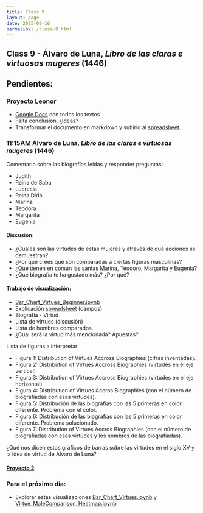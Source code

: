 ```yaml
---
title: Class 9
layout: page
date: 2025-09-16
permalink: /class-9.html
---
```

## Class 9 - Álvaro de Luna, *Libro de las claras e virtuosas mugeres* (1446)

## Pendientes: 
### Proyecto Leonor 
- [Google Docs](https://docs.google.com/document/d/1nxqzmYUBlLpf7n7jYDRYSWm6MscRl-u5JC7i3-Jw3ww/edit?tab=t.0) con todos los textos
- Falta conclusión. ¿Ideas?
- Transformar el documento en markdown y subirlo al [spreadsheet](https://docs.google.com/spreadsheets/d/1umgD4Pp-t0WndBGQ4xmeVaVdvsxtYJnZTHrocTJYtWo/edit?gid=0#gid=0).

### 11:15AM Álvaro de Luna, *Libro de las claras e virtuosas mugeres* (1446)

Comentario sobre las biografías leídas y responder preguntas: 

- Judith 
- Reina de Saba
- Lucrecia 
- Reina Dido 
- Marina 
- Teodora
- Margarita 
- Eugenia 

#### Discusión: 

- ¿Cuáles son las virtudes de estas mujeres y através de qué acciones se demuestran?
- ¿Por qué crees que son comparadas a ciertas figuras masculinas?
- ¿Qué tienen en común las santas Marina, Teodoro, Margarita y Eugenia?
- ¿Qué biografía te ha gustado más? ¿Por qué?

#### Trabajo de visualización: 

- [Bar_Chart_Virtues_Beginner.ipynb](https://colab.research.google.com/drive/10nLt8HJhGR1oiDcUywSxLR1l8ZNEQgh6) 
- Explicación [spreadsheet](https://docs.google.com/spreadsheets/d/14PKuG0aiabdtGQZaOrjA8q2gRC2d7mEslreHFMPy4lY/edit?gid=546587688#gid=546587688) (campos) 
- Biografía - Virtud 
- Lista de virtues (discusión) 
- Lista de hombres comparados.
- ¿Cuál será la virtud más mencionada? Apuestas?

Lista de figuras a interpretar: 

- Figura 1: Distribution of Virtues Accross Biographies (cifras inventadas).  
- Figura 2: Distribution of Virtues Accross Biographies (virtudes en el eje vertical) 
- Figura 3: Distribution of Virtues Accross Biographies (virtudes en el eje horizontal)
- Figura 4: Distribution of Virtues Accros Biographies (con el número de biografiadas con esas virtudes). 
- Figura 5: Distribución de las biografías con las 5 primeras en color diferente. Problema con el color. 
- Figura 6: Distribución de las biografías con las 5 primeras en color diferente. Problema solucionado. 
- Figura 7: Distribution of Virtues Accros Biographies (con el número de biografiadas con esas virtudes y los nombres de las biografiadas). 

¿Qué nos dicen estos gráficos de barras sobre las virtudes en el siglo XV y la idea de virtud de Álvaro de Luna? 


#### [Proyecto 2](https://dh-miami.github.io/SPA_410_Fall25/2025/09/14/Instrucciones-proyecto-Luna.html) 

### Para el próximo día: 

- Explorar estas visualizaciones [Bar_Chart_Virtues.ipynb](https://colab.research.google.com/drive/10nLt8HJhGR1oiDcUywSxLR1l8ZNEQgh6)  y  [Virtue_MaleComparison_Heatmap.ipynb](https://colab.research.google.com/drive/1JKdXcYUeXL-c-hGBCvxS-A8SVfpZre1A)

